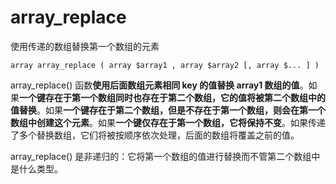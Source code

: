 # array\_replace

使用传递的数组替换第一个数组的元素

```
array array_replace ( array $array1 , array $array2 [, array $... ] )
```

array\_replace\(\) 函数**使用后面数组元素相同 key 的值替换 array1 数组的值**。如果**一个键存在于第一个数组同时也存在于第二个数组，它的值将被第二个数组中的值替换**。如果**一个键存在于第二个数组，但是不存在于第一个数组，则会在第一个数组中创建这个元素**。如果**一个键仅存在于第一个数组，它将保持不变**。如果传递了多个替换数组，它们将被按顺序依次处理，后面的数组将覆盖之前的值。

array\_replace\(\) 是非递归的：它将第一个数组的值进行替换而不管第二个数组中是什么类型。



